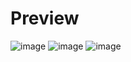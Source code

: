 # Preview
![image](https://github.com/user-attachments/assets/4d4e4f64-b1fc-4651-abad-f02ce4bf5a48)
![image](https://github.com/user-attachments/assets/c67ee4c7-b1d8-40ec-9580-96015b0021b3)
![image](https://github.com/user-attachments/assets/fb2c0dd8-f7c5-4471-9d5a-3b217c8b8a41)
